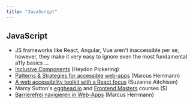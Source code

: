 ```yaml
---
title: "JavaScript"
---
```

## JavaScript

- JS frameworks like React, Angular, Vue aren't inaccessible per se; however, they make it very easy to ignore even the most fundamental a11y basics …
- [Inclusive Components](https://inclusive-components.design) (Heydon Pickering)
- [Patterns & Strategies for accessible web-apps](https://accessible-app.com) (Marcus Herrmann)
- [A web accessibility toolkit with a React focus](https://www.upyoura11y.com) (Suzanne Aitchison)
- Marcy Sutton's [egghead.io](https://egghead.io) and [Frontend Masters](https://frontendmasters.com) courses ($)
- [Barrierefrei navigieren in Web-Apps](https://marcus-herrmann.com/blog/barrierefrei-navigieren-in-web-apps) (Marcus Herrmann)
